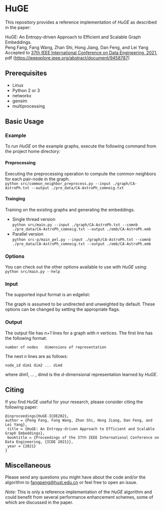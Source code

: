 # HuGE

This repository provides a reference implementation of *HuGE* as described in the paper:<br>

HuGE: An Entropy-driven Approach to Efficient and Scalable Graph Embeddings.<br>
Peng Fang, Fang Wang, Zhan Shi, Hong Jiang, Dan Feng, and Lei Yang <br>
Accepted to [37th IEEE International Conference on Data Engineering, 2021.](https://icde2021.gr) pdf (https://ieeexplore.ieee.org/abstract/document/9458787)  <br>


## Prerequisites

- Linux
- Python 2 or 3
- networkx
- gensim
- multiprocessing

## Basic Usage

### Example
To run *HuGE* on the example graphs, execute the following command from the project home directory:<br/>

#### Preprocessing
Executing the preprocessing operation to compute the common neighbors for each pair-node in the graph.<br/>
    ``python src/common_neighbor_preprocess.py --input ./graph/CA-AstroPh.txt --output ./pre_data/CA-AstroPh_comneig.txt`` 
	
#### Trainging    
Training on the existing graphs and generating the embeddings. <br/>
- Single thread version<br/>
    ``python src/main.py --input ./graph/CA-AstroPh.txt --comnb ./pre_data/CA-AstroPh_comneig.txt --output ./emb/CA-AstroPh.emb``
- Parallel version<br/>
     ``python src-p/main_pel.py --input ./graph/CA-AstroPh.txt --comnb ./pre_data/CA-AstroPh_comneig.txt --output ./emb/CA-AstroPh.emb``
     
### Options
You can check out the other options available to use with *HuGE* using:<br/>
	``python src/main.py --help``

### Input
The supported input format is an edgelist:
		
The graph is assumed to be undirected and unweighted by default. These options can be changed by setting the appropriate flags.


### Output
The output file has *n+1* lines for a graph with *n* vertices. 
The first line has the following format:

	number of nodes   dimensions of representation

The next *n* lines are as follows:
	
	node_id dim1 dim2 ... dimd

where dim1, ... , dimd is the *d*-dimensional representation learned by *HuGE*.

## Citing
If you find *HuGE* useful for your research, please consider citing the following paper:

	@inproceedings{HuGE-ICDE2021,
	author = {Peng Fang, Fang Wang, Zhan Shi, Hong Jiang, Dan Feng, and Lei Yang},
	 title = {HuGE: An Entropy-driven Approach to Efficient and Scalable Graph Embeddings},
	 booktitle = {Proceedings of the 37th IEEE International Conference on Data Engineering, {ICDE 2021}},
	 year = {2021}
	}


## Miscellaneous

Please send any questions you might have about the code and/or the algorithm to <fangpeng@hust.edu.cn> or feel free to open an issue.

*Note:* This is only a reference implementation of the *HuGE* algorithm and could benefit from several performance enhancement schemes, some of which are discussed in the paper.
